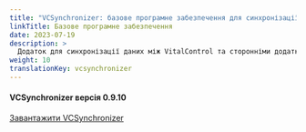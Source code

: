 ```yaml
---
title: "VCSynchronizer: базове програмне забезпечення для синхронізації даних"
linkTitle: Базове програмне забезпечення
date: 2023-07-19
description: >
  Додаток для синхронізації даних між VitalControl та сторонніми додатками.
weight: 10
translationKey: vcsynchronizer
---
```

#### VCSynchronizer версія 0.9.10

<a href="/download/SetupVitalControlSynchronizer.exe" role="button" class="btn btn-primary btn-lg">Завантажити VCSynchronizer</a>
